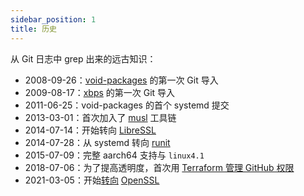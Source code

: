 ```yaml
---
sidebar_position: 1
title: 历史
---
```


从 Git 日志中 grep 出来的远古知识：

- 2008-09-26：[void-packages](https://github.com/void-linux/void-packages) 的第一次 Git 导入
- 2009-08-17：[xbps](https://github.com/void-linux/xbps) 的第一次 Git 导入
- 2011-06-25：void-packages 的首个 systemd 提交
- 2013-03-01：首次加入了 [musl](https://musl.libc.org/) 工具链
- 2014-07-14：开始转向 [LibreSSL](https://www.libressl.org/)
- 2014-07-28：从 systemd 转向 [runit](http://smarden.org/runit/)
- 2015-07-09：完整 aarch64 支持与 `linux4.1`
- 2018-07-06：为了提高透明度，首次用 [Terraform 管理 GitHub 权限](https://github.com/void-linux/void-infrastructure/tree/master/terraform)
- 2021-03-05：开始[转向](https://github.com/void-linux/void-packages/commit/d90dba0ae27c4bb22cbb1722f70e4ed6d599e473) [OpenSSL](https://www.openssl.org/)
